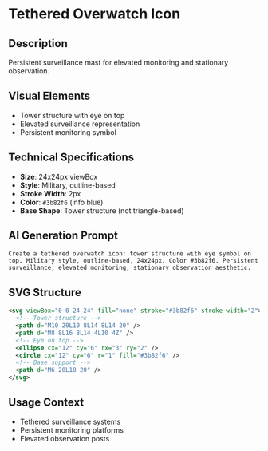 # Tethered Overwatch Icon

## Description

Persistent surveillance mast for elevated monitoring and stationary observation.

## Visual Elements

- Tower structure with eye on top
- Elevated surveillance representation
- Persistent monitoring symbol

## Technical Specifications

- **Size**: 24x24px viewBox
- **Style**: Military, outline-based
- **Stroke Width**: 2px
- **Color**: `#3b82f6` (info blue)
- **Base Shape**: Tower structure (not triangle-based)

## AI Generation Prompt

```
Create a tethered overwatch icon: tower structure with eye symbol on top. Military style, outline-based, 24x24px. Color #3b82f6. Persistent surveillance, elevated monitoring, stationary observation aesthetic.
```

## SVG Structure

```svg
<svg viewBox="0 0 24 24" fill="none" stroke="#3b82f6" stroke-width="2">
  <!-- Tower structure -->
  <path d="M10 20L10 8L14 8L14 20" />
  <path d="M8 8L16 8L14 4L10 4Z" />
  <!-- Eye on top -->
  <ellipse cx="12" cy="6" rx="3" ry="2" />
  <circle cx="12" cy="6" r="1" fill="#3b82f6" />
  <!-- Base support -->
  <path d="M6 20L18 20" />
</svg>
```

## Usage Context

- Tethered surveillance systems
- Persistent monitoring platforms
- Elevated observation posts
